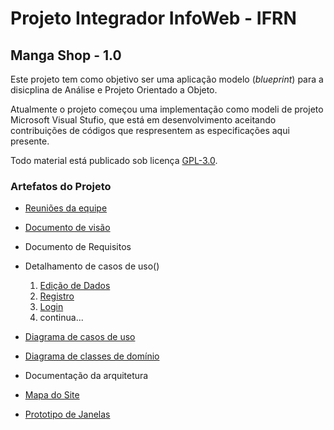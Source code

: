 # Projeto Integrador InfoWeb - IFRN

## Manga Shop - 1.0
Este projeto tem como objetivo ser uma aplicação  modelo (_blueprint_) para a disicplina de Análise e Projeto Orientado a Objeto.

Atualmente o projeto começou uma implementação como modeli de projeto Microsoft Visual Stufio, que está em desenvolvimento aceitando contribuições de códigos que respresentem as especificações aqui presente.

Todo material está publicado sob licença [GPL-3.0](https://www.gnu.org/licenses/quick-guide-gplv3.pt-br.html).


### Artefatos do Projeto
* [Reuniões da equipe](./reunioes/Reunioes.md)
* [Documento de visão](./docs/Documento_de_Visao.md)
* Documento de Requisitos
* Detalhamento de casos de uso()
  1. [Edição de Dados]()
  2. [Registro]()
  3. [Login]()
  4. continua...
* [Diagrama de casos de uso](./docs/imagens/Diagrama_cdu.PNG)
* [Diagrama de classes de domínio]()
* Documentação da arquitetura

* [Mapa do Site](https://www.figma.com/file/ecu1IVr4O6D6ARPgpeW1l9/Manga-Shop---Diagrama?type=whiteboard&node-id=0%3A1&t=igsKnirQw0bqwhos-1)

* [Prototipo de Janelas](https://www.figma.com/file/LLZmqlQVEhROjDLbglWDdJ/Manga-Shop?type=design&node-id=75%3A499&t=0Y4Te4fdIKuYuQv7-1)
